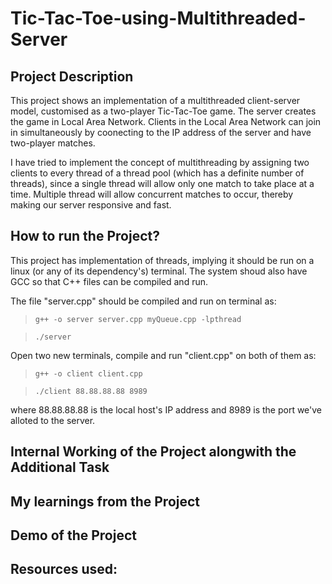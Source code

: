 # Tic-Tac-Toe-using-Multithreaded-Server

## Project Description

This project shows an implementation of a multithreaded client-server model, customised as a two-player Tic-Tac-Toe game. The server creates the game in Local Area Network. Clients in the Local Area Network can join in simultaneously by coonecting to the IP address of the server and have two-player matches. 

I have tried to implement the concept of multithreading by assigning two clients to every thread of a thread pool (which has a definite number of threads), since a single thread will allow only one match to take place at a time. Multiple thread will allow concurrent matches to occur, thereby making our server responsive and fast.

## How to run the Project?

This project has implementation of threads, implying it should be run on a linux (or any of its dependency's) terminal. The system shoud also have GCC so that C++ files can be compiled and run. 

The file "server.cpp" should be compiled and run on terminal as:

>`g++ -o server server.cpp myQueue.cpp -lpthread`

>`./server`

Open two new terminals, compile and run "client.cpp" on both of them as:

>`g++ -o client client.cpp`

>`./client 88.88.88.88 8989`

where 88.88.88.88 is the local host's IP address and 8989 is the port we've alloted to the server.

## Internal Working of the Project alongwith the Additional Task



## My learnings from the Project



## Demo of the Project

## Resources used:

